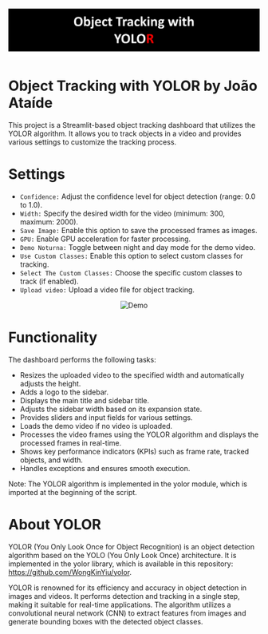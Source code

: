 ![Project Image](capa.png)
# Object Tracking with YOLOR  by João Ataíde

This project is a Streamlit-based object tracking dashboard that utilizes the YOLOR algorithm. It allows you to track objects in a video and provides various settings to customize the tracking process.

# Settings

* `Confidence:` Adjust the confidence level for object detection (range: 0.0 to 1.0).
* `Width:` Specify the desired width for the video (minimum: 300, maximum: 2000).
* `Save Image:` Enable this option to save the processed frames as images.
* `GPU:` Enable GPU acceleration for faster processing.
* `Demo Noturna:` Toggle between night and day mode for the demo video.
* `Use Custom Classes:` Enable this option to select custom classes for tracking.
* `Select The Custom Classes:` Choose the specific custom classes to track (if enabled).
* `Upload video:` Upload a video file for object tracking.

<p align="center">
  <img src="https://github.com/jvataidee/ObjectTrackingYOLOR/blob/main/layout.pngg" alt="Demo" width="50%" height="50%">
</p>

# Functionality
The dashboard performs the following tasks:

* Resizes the uploaded video to the specified width and automatically adjusts the height.
* Adds a logo to the sidebar.
* Displays the main title and sidebar title.
* Adjusts the sidebar width based on its expansion state.
* Provides sliders and input fields for various settings.
* Loads the demo video if no video is uploaded.
* Processes the video frames using the YOLOR algorithm and displays the processed frames in real-time.
* Shows key performance indicators (KPIs) such as frame rate, tracked objects, and width.
* Handles exceptions and ensures smooth execution.

Note: The YOLOR algorithm is implemented in the yolor module, which is imported at the beginning of the script.

# About YOLOR

YOLOR (You Only Look Once for Object Recognition) is an object detection algorithm based on the YOLO (You Only Look Once) architecture. It is implemented in the yolor library, which is available in this repository: https://github.com/WongKinYiu/yolor.

YOLOR is renowned for its efficiency and accuracy in object detection in images and videos. It performs detection and tracking in a single step, making it suitable for real-time applications. The algorithm utilizes a convolutional neural network (CNN) to extract features from images and generate bounding boxes with the detected object classes.
